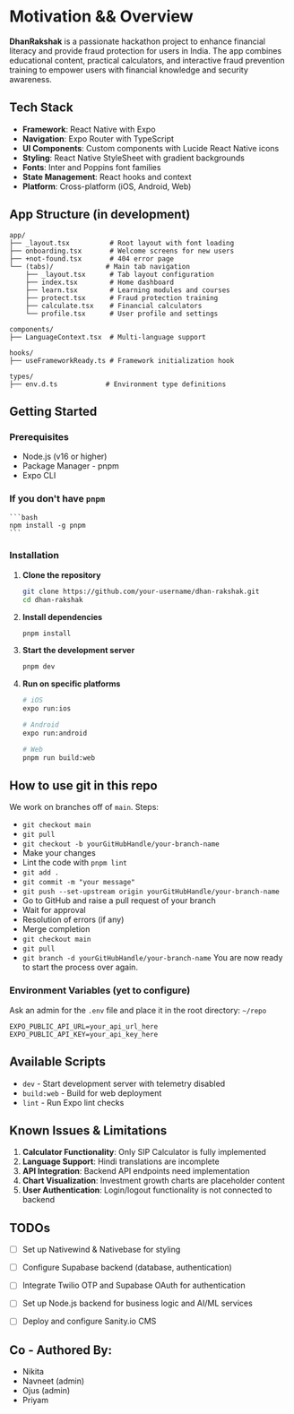 # Motivation && Overview

**DhanRakshak** is a passionate hackathon project to enhance financial literacy and provide fraud protection for users in India. The app combines educational content, practical calculators, and interactive fraud prevention training to empower users with financial knowledge and security awareness.


## Tech Stack

- **Framework**: React Native with Expo
- **Navigation**: Expo Router with TypeScript
- **UI Components**: Custom components with Lucide React Native icons
- **Styling**: React Native StyleSheet with gradient backgrounds
- **Fonts**: Inter and Poppins font families
- **State Management**: React hooks and context
- **Platform**: Cross-platform (iOS, Android, Web)

## App Structure (in development)

```
app/
├── _layout.tsx          # Root layout with font loading
├── onboarding.tsx       # Welcome screens for new users
├── +not-found.tsx       # 404 error page
└── (tabs)/             # Main tab navigation
    ├── _layout.tsx      # Tab layout configuration
    ├── index.tsx        # Home dashboard
    ├── learn.tsx        # Learning modules and courses
    ├── protect.tsx      # Fraud protection training
    ├── calculate.tsx    # Financial calculators
    └── profile.tsx      # User profile and settings

components/
├── LanguageContext.tsx  # Multi-language support

hooks/
├── useFrameworkReady.ts # Framework initialization hook

types/
├── env.d.ts            # Environment type definitions
```

## Getting Started

### Prerequisites
- Node.js (v16 or higher)
- Package Manager - pnpm 
- Expo CLI

### If you don't have `pnpm` 

    ```bash
    npm install -g pnpm
    ```

### Installation

1. **Clone the repository**
   ```bash
   git clone https://github.com/your-username/dhan-rakshak.git
   cd dhan-rakshak
   ```

2. **Install dependencies**
   ```bash
   pnpm install
   ```

3. **Start the development server**
   ```bash
   pnpm dev
   ```

4. **Run on specific platforms**
   ```bash
   # iOS
   expo run:ios
   
   # Android
   expo run:android
   
   # Web
   pnpm run build:web
   ```


## How to use git in this repo
We work on branches off of `main`. Steps:
- `git checkout main`
- `git pull`
- `git checkout -b yourGitHubHandle/your-branch-name`
- Make your changes
- Lint the code with `pnpm lint`
- `git add .`
- `git commit -m "your message"`
- `git push --set-upstream origin yourGitHubHandle/your-branch-name`
- Go to GitHub and raise a pull request of your branch
- Wait for approval
- Resolution of errors (if any)
- Merge completion
- `git checkout main`
- `git pull`
- `git branch -d yourGitHubHandle/your-branch-name`
You are now ready to start the process over again.


### Environment Variables (yet to configure)

Ask an admin for the `.env` file and place it in the root directory: `~/repo`

```env
EXPO_PUBLIC_API_URL=your_api_url_here
EXPO_PUBLIC_API_KEY=your_api_key_here
```

## Available Scripts

- `dev` - Start development server with telemetry disabled
- `build:web` - Build for web deployment
- `lint` - Run Expo lint checks


## Known Issues & Limitations

1. **Calculator Functionality**: Only SIP Calculator is fully implemented
2. **Language Support**: Hindi translations are incomplete
3. **API Integration**: Backend API endpoints need implementation
4. **Chart Visualization**: Investment growth charts are placeholder content
5. **User Authentication**: Login/logout functionality is not connected to backend

## TODOs

- [ ] Set up Nativewind & Nativebase for styling
- [ ] Configure Supabase backend (database, authentication)
- [ ] Integrate Twilio OTP and Supabase OAuth for authentication
- [ ] Set up Node.js backend for business logic and AI/ML services
- [ ] Deploy and configure Sanity.io CMS


## Co - Authored By: 

- Nikita 
- Navneet (admin)
- Ojus (admin)
- Priyam